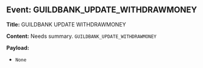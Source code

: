 ## Event: GUILDBANK_UPDATE_WITHDRAWMONEY

**Title:** GUILDBANK UPDATE WITHDRAWMONEY

**Content:**
Needs summary.
`GUILDBANK_UPDATE_WITHDRAWMONEY`

**Payload:**
- `None`